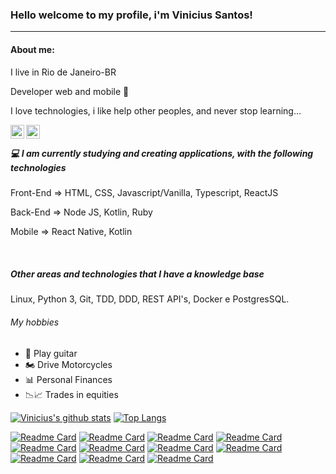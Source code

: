 ### Hello welcome to my profile, i'm Vinicius Santos!

<hr>

<h4> About me: </h4> 
<p> I live in Rio de Janeiro-BR <p> 
<p> Developer web and mobile 🚀</p> 
<p>I love technologies, i like help other peoples, and never stop learning... <p/>

<p>
<a href="https://www.linkedin.com/in/vinicius-s-santos/">
  <img align="left" alt="Vinicius Santos LinkdeIN" width="22px" src="https://cdn.jsdelivr.net/npm/simple-icons@v3/icons/linkedin.svg" />
</a>

<a href="https://twitter.com/v_silva_santos">
  <img align="left" alt="Vinicius Santos Twitter" width="22px" src="https://cdn.jsdelivr.net/npm/simple-icons@v3/icons/twitter.svg" />
</a>
<p/>
</br>
<h5> 💻 I am currently studying and creating applications, with the following technologies</h5>
<p>Front-End => HTML, CSS, Javascript/Vanilla, Typescript, ReactJS</p>
<p>Back-End => Node JS, Kotlin, Ruby</p>
<p>Mobile => React Native, Kotlin</p>
</br>
<h5>Other areas and technologies that I have a knowledge base</h5>
<p>Linux, Python 3, Git, TDD, DDD, REST API's, Docker e PostgresSQL. </p>

###### My hobbies 

- 🎸 Play guitar
- 🏍️ Drive Motorcycles
- 📊 Personal Finances
- 📉📈 Trades in equities

[![Vinicius's github stats](https://github-readme-stats.vercel.app/api?username=vinicius-vph&show_icons=true&theme=dark )](https://github.com/vinicius-vph/github-readme-stats)
[![Top Langs](https://github-readme-stats.vercel.app/api/top-langs/?username=vinicius-vph&layout=compact&theme=dark)](https://github.com/vinicius-vph/github-readme-stats)

[![Readme Card](https://github-readme-stats.vercel.app/api/pin/?username=vinicius-vph&show_icons=true&theme=vision-friendly-dark&repo=gobarber-frontend)](https://github.com/vinicius-vph/gobarber-frontend)
[![Readme Card](https://github-readme-stats.vercel.app/api/pin/?username=vinicius-vph&show_icons=true&theme=vision-friendly-dark&repo=gobarber-backend)](https://github.com/vinicius-vph/gobarber-backend)
[![Readme Card](https://github-readme-stats.vercel.app/api/pin/?username=vinicius-vph&show_icons=true&theme=vision-friendly-dark&repo=gobarber-mobile)](https://github.com/vinicius-vph/gobarber-mobile)
[![Readme Card](https://github-readme-stats.vercel.app/api/pin/?username=vinicius-vph&show_icons=true&theme=midnight-purple&repo=nlw-2)](https://github.com/vinicius-vph/nlw-2)
[![Readme Card](https://github-readme-stats.vercel.app/api/pin/?username=vinicius-vph&show_icons=true&theme=midnight-purple&repo=nlw-3)](https://github.com/vinicius-vph/nlw-3)
[![Readme Card](https://github-readme-stats.vercel.app/api/pin/?username=vinicius-vph&show_icons=true&theme=jolly&repo=go-marketplace)](https://github.com/vinicius-vph/go-marketplace)
[![Readme Card](https://github-readme-stats.vercel.app/api/pin/?username=vinicius-vph&show_icons=true&theme=graywhite&repo=github-explorer)](https://github.com/vinicius-vph/github-explorer)
[![Readme Card](https://github-readme-stats.vercel.app/api/pin/?username=vinicius-vph&show_icons=true&theme=radical&repo=wallet-app-front-end)](https://github.com/vinicius-vph/wallet-app-front-end)
[![Readme Card](https://github-readme-stats.vercel.app/api/pin/?username=vinicius-vph&show_icons=true&theme=radical&repo=wallet-app-back-end)](https://github.com/vinicius-vph/wallet-app-back-end)
[![Readme Card](https://github-readme-stats.vercel.app/api/pin/?username=vinicius-vph&show_icons=true&theme=maroongold&repo=go-restaurant-web)](https://github.com/vinicius-vph/go-restaurant-web)
[![Readme Card](https://github-readme-stats.vercel.app/api/pin/?username=vinicius-vph&show_icons=true&theme=maroongold&repo=go-restaurant-mobile)](https://github.com/vinicius-vph/go-restaurant-mobile)

